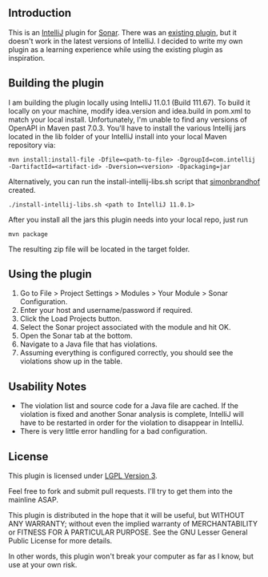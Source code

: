 Introduction
-----------

This is an [IntelliJ] plugin for [Sonar]. There was an [existing plugin], but it doesn't work in the latest versions of IntelliJ. I decided to write my own plugin as a learning experience while using the existing plugin as inspiration.

[IntelliJ]: http://www.jetbrains.com/idea/
[Sonar]: http://www.sonarsource.org/
[existing plugin]: http://docs.codehaus.org/display/SONAR/IntelliJ+IDEA+Plugin


Building the plugin
------------------

I am building the plugin locally using IntelliJ 11.0.1 (Build 111.67). To build it locally on your machine, modify idea.version and idea.build in pom.xml to match your local install. Unfortunately, I'm unable to find any versions of OpenAPI in Maven past 7.0.3. You'll have to install the various Intellij jars located in the lib folder of your IntelliJ install into your local Maven repository via:

    mvn install:install-file -Dfile=<path-to-file> -DgroupId=com.intellij -DartifactId=<artifact-id> -Dversion=<version> -Dpackaging=jar

Alternatively, you can run the install-intellij-libs.sh script that [simonbrandhof] created.

    ./install-intellij-libs.sh <path to IntelliJ 11.0.1>


After you install all the jars this plugin needs into your local repo, just run

    mvn package

The resulting zip file will be located in the target folder.

[simonbrandhof]: https://github.com/simonbrandhof


Using the plugin
------------------

1. Go to  File > Project Settings > Modules > Your Module > Sonar Configuration.
2. Enter your host and username/password if required.
3. Click the Load Projects button.
4. Select the Sonar project associated with the module and hit OK.
5. Open the Sonar tab at the bottom.
6. Navigate to a Java file that has violations.
7. Assuming everything is configured correctly, you should see the violations show up in the table.


Usability Notes
------------------
- The violation list and source code for a Java file are cached. If the violation is fixed and another Sonar analysis is complete, IntelliJ will have to be restarted in order for the violation to disappear in IntelliJ.
- There is very little error handling for a bad configuration.

License
------------------

This plugin is licensed under [LGPL Version 3].

Feel free to fork and submit pull requests. I'll try to get them into the mainline ASAP.


This plugin is distributed in the hope that it will be useful, but WITHOUT ANY WARRANTY; without even the implied warranty of MERCHANTABILITY or FITNESS FOR A PARTICULAR PURPOSE. See the GNU Lesser General Public License for more details.

In other words, this plugin won't break your computer as far as I know, but use at your own risk.

[LGPL Version 3]: http://www.gnu.org/licenses/lgpl-3.0.txt